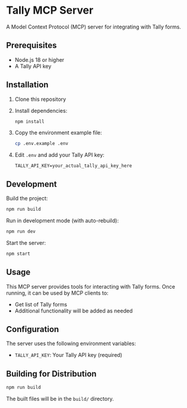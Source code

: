 # Tally MCP Server

A Model Context Protocol (MCP) server for integrating with Tally forms.

## Prerequisites

- Node.js 18 or higher
- A Tally API key

## Installation

1. Clone this repository
2. Install dependencies:
   ```bash
   npm install
   ```

3. Copy the environment example file:
   ```bash
   cp .env.example .env
   ```

4. Edit `.env` and add your Tally API key:
   ```
   TALLY_API_KEY=your_actual_tally_api_key_here
   ```

## Development

Build the project:
```bash
npm run build
```

Run in development mode (with auto-rebuild):
```bash
npm run dev
```

Start the server:
```bash
npm start
```

## Usage

This MCP server provides tools for interacting with Tally forms. Once running, it can be used by MCP clients to:

- Get list of Tally forms
- Additional functionality will be added as needed

## Configuration

The server uses the following environment variables:

- `TALLY_API_KEY`: Your Tally API key (required)

## Building for Distribution

```bash
npm run build
```

The built files will be in the `build/` directory. 